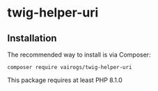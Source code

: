 # twig-helper-uri

Installation
------------

The recommended way to install is via Composer:

```
composer require vairogs/twig-helper-uri
```

This package requires at least PHP 8.1.0
